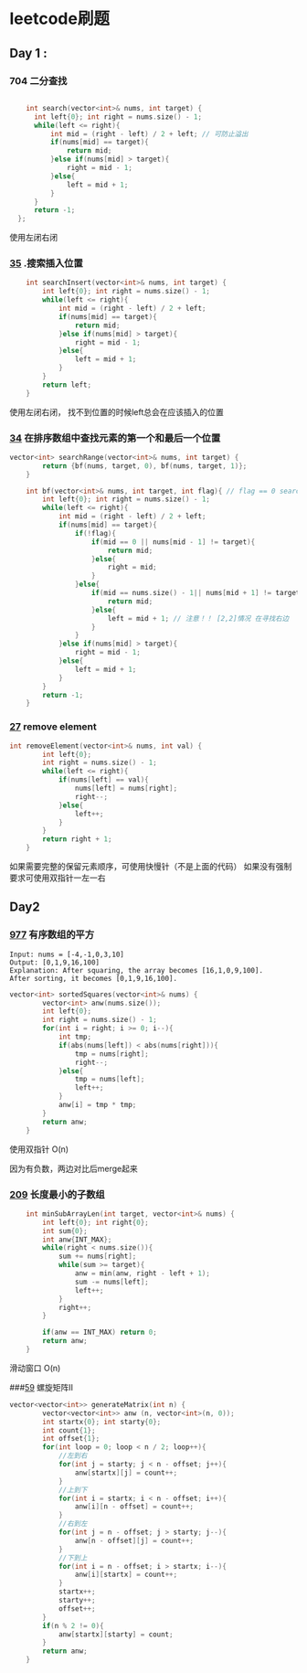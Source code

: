 # leetcode刷题

## Day 1 : 
### 704 二分查找
  ```c++

      int search(vector<int>& nums, int target) {
        int left{0}; int right = nums.size() - 1;
        while(left <= right){
            int mid = (right - left) / 2 + left; // 可防止溢出
            if(nums[mid] == target){
                return mid;
            }else if(nums[mid] > target){
                right = mid - 1;
            }else{
                left = mid + 1;
            }
        }
        return -1;
    };
```
使用左闭右闭

### [35](https://leetcode.com/problems/search-insert-position/) .搜索插入位置
```c++
    int searchInsert(vector<int>& nums, int target) {
        int left{0}; int right = nums.size() - 1;
        while(left <= right){
            int mid = (right - left) / 2 + left;
            if(nums[mid] == target){
                return mid;
            }else if(nums[mid] > target){
                right = mid - 1;
            }else{
                left = mid + 1;
            }
        }
        return left;
    }
```
使用左闭右闭， 找不到位置的时候left总会在应该插入的位置

### [34](https://leetcode.com/problems/find-first-and-last-position-of-element-in-sorted-array/) 在排序数组中查找元素的第一个和最后一个位置
```c++
vector<int> searchRange(vector<int>& nums, int target) {
        return {bf(nums, target, 0), bf(nums, target, 1)};
    }

    int bf(vector<int>& nums, int target, int flag){ // flag == 0 search left, otherwise, search right
        int left{0}; int right = nums.size() - 1;
        while(left <= right){
            int mid = (right - left) / 2 + left;
            if(nums[mid] == target){
                if(!flag){
                    if(mid == 0 || nums[mid - 1] != target){
                        return mid;
                    }else{
                        right = mid;
                    }
                }else{
                    if(mid == nums.size() - 1|| nums[mid + 1] != target){
                        return mid;
                    }else{
                        left = mid + 1; // 注意！！ [2,2]情况 在寻找右边
                    }   
                }
            }else if(nums[mid] > target){
                right = mid - 1;
            }else{
                left = mid + 1;
            }
        }
        return -1;
    }
```

### [27](https://leetcode.com/problems/remove-element/submissions/1182358501/) remove element
```c++
int removeElement(vector<int>& nums, int val) {
        int left{0};
        int right = nums.size() - 1;
        while(left <= right){
            if(nums[left] == val){
                nums[left] = nums[right];
                right--;
            }else{
                left++;
            }
        }
        return right + 1;
    }
```
如果需要完整的保留元素顺序，可使用快慢针（不是上面的代码）
如果没有强制要求可使用双指针一左一右

## Day2

### [977](https://leetcode.com/problems/squares-of-a-sorted-array/description/) 有序数组的平方

```
Input: nums = [-4,-1,0,3,10]
Output: [0,1,9,16,100]
Explanation: After squaring, the array becomes [16,1,0,9,100].
After sorting, it becomes [0,1,9,16,100].
```

```c++
vector<int> sortedSquares(vector<int>& nums) {
        vector<int> anw(nums.size());
        int left{0};
        int right = nums.size() - 1;
        for(int i = right; i >= 0; i--){
            int tmp;
            if(abs(nums[left]) < abs(nums[right])){
                tmp = nums[right];
                right--;
            }else{
                tmp = nums[left];
                left++;
            }
            anw[i] = tmp * tmp;
        }
        return anw;
    }
```
使用双指针 O(n)

因为有负数，两边对比后merge起来

### [209](https://leetcode.com/problems/minimum-size-subarray-sum/description/) 长度最小的子数组

```c++
    int minSubArrayLen(int target, vector<int>& nums) {
        int left{0}; int right{0};
        int sum{0};
        int anw{INT_MAX};
        while(right < nums.size()){
            sum += nums[right];
            while(sum >= target){
                anw = min(anw, right - left + 1);
                sum -= nums[left];
                left++;
            }
            right++;
        }

        if(anw == INT_MAX) return 0;
        return anw;
    }
```
滑动窗口    O(n)


###[59](https://leetcode.com/problems/spiral-matrix-ii/description/) 螺旋矩阵II

```C++
vector<vector<int>> generateMatrix(int n) {
        vector<vector<int>> anw (n, vector<int>(n, 0));
        int startx{0}; int starty{0};
        int count{1};
        int offset{1};
        for(int loop = 0; loop < n / 2; loop++){
            //左到右
            for(int j = starty; j < n - offset; j++){
                anw[startx][j] = count++;
            }
            //上到下
            for(int i = startx; i < n - offset; i++){
                anw[i][n - offset] = count++;
            }
            //右到左
            for(int j = n - offset; j > starty; j--){
                anw[n - offset][j] = count++;
            }
            //下到上
            for(int i = n - offset; i > startx; i--){
                anw[i][startx] = count++;
            }
            startx++;
            starty++;
            offset++;
        }
        if(n % 2 != 0){
            anw[startx][starty] = count;
        }
        return anw;
    }
```


